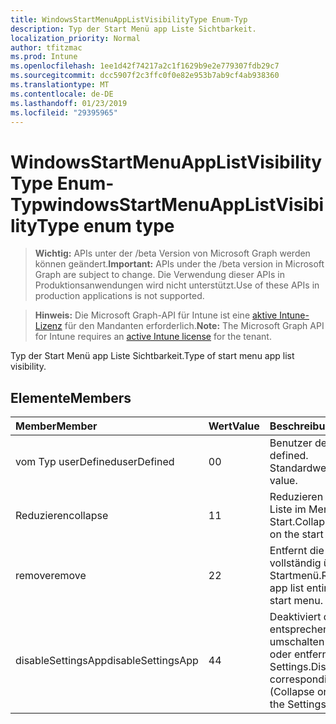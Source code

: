 ```yaml
---
title: WindowsStartMenuAppListVisibilityType Enum-Typ
description: Typ der Start Menü app Liste Sichtbarkeit.
localization_priority: Normal
author: tfitzmac
ms.prod: Intune
ms.openlocfilehash: 1ee1d42f74217a2c1f1629b9e2e779307fdb29c7
ms.sourcegitcommit: dcc5907f2c3ffc0f0e82e953b7ab9cf4ab938360
ms.translationtype: MT
ms.contentlocale: de-DE
ms.lasthandoff: 01/23/2019
ms.locfileid: "29395965"
---
```

# <a name="windowsstartmenuapplistvisibilitytype-enum-type"></a><span data-ttu-id="f47e4-103">WindowsStartMenuAppListVisibilityType Enum-Typ</span><span class="sxs-lookup"><span data-stu-id="f47e4-103">windowsStartMenuAppListVisibilityType enum type</span></span>

> <span data-ttu-id="f47e4-104">**Wichtig:** APIs unter der /beta Version von Microsoft Graph werden können geändert.</span><span class="sxs-lookup"><span data-stu-id="f47e4-104">**Important:** APIs under the /beta version in Microsoft Graph are subject to change.</span></span> <span data-ttu-id="f47e4-105">Die Verwendung dieser APIs in Produktionsanwendungen wird nicht unterstützt.</span><span class="sxs-lookup"><span data-stu-id="f47e4-105">Use of these APIs in production applications is not supported.</span></span>

> <span data-ttu-id="f47e4-106">**Hinweis:** Die Microsoft Graph-API für Intune ist eine [aktive Intune-Lizenz](https://go.microsoft.com/fwlink/?linkid=839381) für den Mandanten erforderlich.</span><span class="sxs-lookup"><span data-stu-id="f47e4-106">**Note:** The Microsoft Graph API for Intune requires an [active Intune license](https://go.microsoft.com/fwlink/?linkid=839381) for the tenant.</span></span>

<span data-ttu-id="f47e4-107">Typ der Start Menü app Liste Sichtbarkeit.</span><span class="sxs-lookup"><span data-stu-id="f47e4-107">Type of start menu app list visibility.</span></span>

## <a name="members"></a><span data-ttu-id="f47e4-108">Elemente</span><span class="sxs-lookup"><span data-stu-id="f47e4-108">Members</span></span>
|<span data-ttu-id="f47e4-109">Member</span><span class="sxs-lookup"><span data-stu-id="f47e4-109">Member</span></span>|<span data-ttu-id="f47e4-110">Wert</span><span class="sxs-lookup"><span data-stu-id="f47e4-110">Value</span></span>|<span data-ttu-id="f47e4-111">Beschreibung</span><span class="sxs-lookup"><span data-stu-id="f47e4-111">Description</span></span>|
|:---|:---|:---|
|<span data-ttu-id="f47e4-112">vom Typ userDefined</span><span class="sxs-lookup"><span data-stu-id="f47e4-112">userDefined</span></span>|<span data-ttu-id="f47e4-113">0</span><span class="sxs-lookup"><span data-stu-id="f47e4-113">0</span></span>|<span data-ttu-id="f47e4-114">Benutzer definiert.</span><span class="sxs-lookup"><span data-stu-id="f47e4-114">User defined.</span></span> <span data-ttu-id="f47e4-115">Standardwert.</span><span class="sxs-lookup"><span data-stu-id="f47e4-115">Default value.</span></span>|
|<span data-ttu-id="f47e4-116">Reduzieren</span><span class="sxs-lookup"><span data-stu-id="f47e4-116">collapse</span></span>|<span data-ttu-id="f47e4-117">1</span><span class="sxs-lookup"><span data-stu-id="f47e4-117">1</span></span>|<span data-ttu-id="f47e4-118">Reduzieren Sie die app-Liste im Menü Start.</span><span class="sxs-lookup"><span data-stu-id="f47e4-118">Collapse the app list on the start menu.</span></span>|
|<span data-ttu-id="f47e4-119">remove</span><span class="sxs-lookup"><span data-stu-id="f47e4-119">remove</span></span>|<span data-ttu-id="f47e4-120">2</span><span class="sxs-lookup"><span data-stu-id="f47e4-120">2</span></span>|<span data-ttu-id="f47e4-121">Entfernt die app-Liste vollständig über das Startmenü.</span><span class="sxs-lookup"><span data-stu-id="f47e4-121">Removes the app list entirely from the start menu.</span></span>|
|<span data-ttu-id="f47e4-122">disableSettingsApp</span><span class="sxs-lookup"><span data-stu-id="f47e4-122">disableSettingsApp</span></span>|<span data-ttu-id="f47e4-123">4</span><span class="sxs-lookup"><span data-stu-id="f47e4-123">4</span></span>|<span data-ttu-id="f47e4-124">Deaktiviert die entsprechenden umschalten (reduzieren oder entfernen) in der app Settings.</span><span class="sxs-lookup"><span data-stu-id="f47e4-124">Disables the corresponding toggle (Collapse or Remove) in the Settings app.</span></span>|




